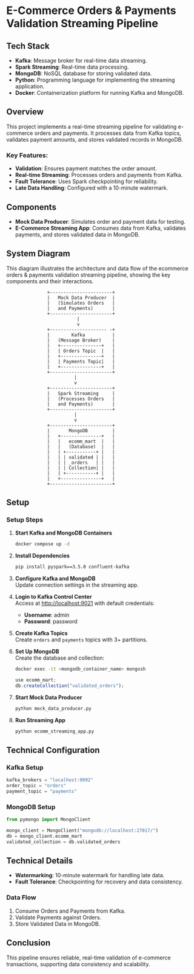 
# E-Commerce Orders & Payments Validation Streaming Pipeline

## Tech Stack

- **Kafka**: Message broker for real-time data streaming.
- **Spark Streaming**: Real-time data processing.
- **MongoDB**: NoSQL database for storing validated data.
- **Python**: Programming language for implementing the streaming application.
- **Docker**: Containerization platform for running Kafka and MongoDB.

## Overview

This project implements a real-time streaming pipeline for validating e-commerce orders and payments. It processes data from Kafka topics, validates payment amounts, and stores validated records in MongoDB.

### Key Features:
- **Validation**: Ensures payment matches the order amount.
- **Real-time Streaming**: Processes orders and payments from Kafka.
- **Fault Tolerance**: Uses Spark checkpointing for reliability.
- **Late Data Handling**: Configured with a 10-minute watermark.

## Components

- **Mock Data Producer**: Simulates order and payment data for testing.
- **E-Commerce Streaming App**: Consumes data from Kafka, validates payments, and stores validated data in MongoDB.



## System Diagram
This diagram illustrates the architecture and data flow of the ecommerce orders & payments validation streaming pipeline, showing the key components and their interactions.

```
               +-----------------------+
               |   Mock Data Producer  |
               |   (Simulates Orders   |
               |   and Payments)       |
               +-----------------------+
                          |
                          v
               +--------------------- -+
               |        Kafka          |
               |   (Message Broker)    |
               |   +---------------+   |
               |   | Orders Topic  |   |
               |   +---------------+   |
               |   | Payments Topic|   |
               |   +---------------+   |
               +-----------------------+
                         |
                         v
               +-----------------------+
               |   Spark Streaming     |
               |   (Processes Orders   |
               |   and Payments)       |
               +-----------------------+
                         |
                         v
               +-----------------------+
               |       MongoDB         |
               |   +---------------+   |
               |   |   ecomm_mart  |   |
               |   |   (Database)  |   |
               |   | +-----------+ |   |
               |   | | validated | |   |
               |   | | _orders   | |   |
               |   | | Collection| |   |
               |   | +-----------+ |   |
               |   +---------------+   |
               +-----------------------+
```

## Setup

### Setup Steps

1. **Start Kafka and MongoDB Containers**  
   ```bash
   docker compose up -d
   ```

2. **Install Dependencies**  
   ```bash
   pip install pyspark==3.5.0 confluent-kafka
   ```

3. **Configure Kafka and MongoDB**  
   Update connection settings in the streaming app.

4. **Login to Kafka Control Center**  
   Access at [http://localhost:9021](http://localhost:9021) with default credentials:
   - **Username**: admin  
   - **Password**: password

5. **Create Kafka Topics**  
   Create `orders` and `payments` topics with 3+ partitions.

6. **Set Up MongoDB**  
   Create the database and collection:
   ```bash
   docker exec -it <mongodb_container_name> mongosh
   ```
   ```javascript
   use ecomm_mart;
   db.createCollection("validated_orders");
   ```

7. **Start Mock Data Producer**  
   ```bash
   python mock_data_producer.py
   ```

8. **Run Streaming App**  
   ```bash
   python ecomm_streaming_app.py
   ```

## Technical Configuration

### Kafka Setup
```python
kafka_brokers = "localhost:9092"
order_topic = "orders"
payment_topic = "payments"
```

### MongoDB Setup
```python
from pymongo import MongoClient

mongo_client = MongoClient("mongodb://localhost:27017/")
db = mongo_client.ecomm_mart
validated_collection = db.validated_orders
```

## Technical Details

- **Watermarking**: 10-minute watermark for handling late data.
- **Fault Tolerance**: Checkpointing for recovery and data consistency.

### Data Flow
1. Consume Orders and Payments from Kafka.
2. Validate Payments against Orders.
3. Store Validated Data in MongoDB.

## Conclusion

This pipeline ensures reliable, real-time validation of e-commerce transactions, supporting data consistency and scalability.
